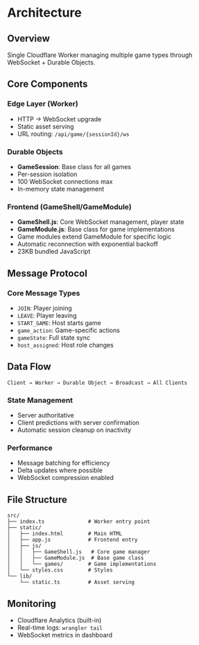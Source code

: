 # Architecture

## Overview
Single Cloudflare Worker managing multiple game types through WebSocket + Durable Objects.

## Core Components

### Edge Layer (Worker)
- HTTP → WebSocket upgrade
- Static asset serving
- URL routing: `/api/game/{sessionId}/ws`

### Durable Objects
- **GameSession**: Base class for all games
- Per-session isolation
- 100 WebSocket connections max
- In-memory state management

### Frontend (GameShell/GameModule)
- **GameShell.js**: Core WebSocket management, player state
- **GameModule.js**: Base class for game implementations
- Game modules extend GameModule for specific logic
- Automatic reconnection with exponential backoff
- 23KB bundled JavaScript

## Message Protocol

### Core Message Types
- `JOIN`: Player joining
- `LEAVE`: Player leaving
- `START_GAME`: Host starts game
- `game_action`: Game-specific actions
- `gameState`: Full state sync
- `host_assigned`: Host role changes

## Data Flow
```
Client → Worker → Durable Object → Broadcast → All Clients
```

### State Management
- Server authoritative
- Client predictions with server confirmation
- Automatic session cleanup on inactivity

### Performance
- Message batching for efficiency
- Delta updates where possible
- WebSocket compression enabled

## File Structure
```
src/
├── index.ts              # Worker entry point
├── static/
│   ├── index.html        # Main HTML
│   ├── app.js            # Frontend entry
│   ├── js/
│   │   ├── GameShell.js   # Core game manager
│   │   ├── GameModule.js  # Base game class
│   │   └── games/        # Game implementations
│   └── styles.css        # Styles
└── lib/
    └── static.ts         # Asset serving
```

## Monitoring
- Cloudflare Analytics (built-in)
- Real-time logs: `wrangler tail`
- WebSocket metrics in dashboard